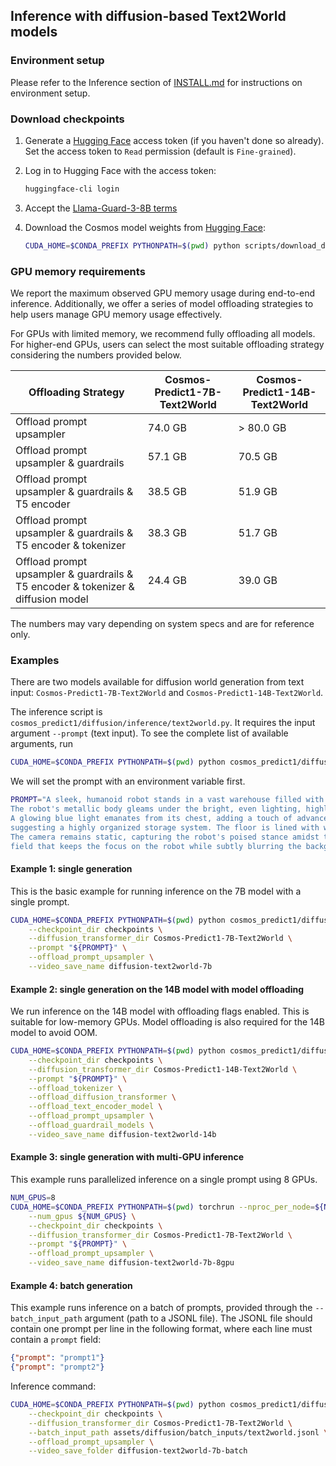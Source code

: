 ## Inference with diffusion-based Text2World models

### Environment setup

Please refer to the Inference section of [INSTALL.md](/INSTALL.md#inference) for instructions on environment setup.

### Download checkpoints

1. Generate a [Hugging Face](https://huggingface.co/settings/tokens) access token (if you haven't done so already). Set the access token to `Read` permission (default is `Fine-grained`).

2. Log in to Hugging Face with the access token:
   ```bash
   huggingface-cli login
   ```
3. Accept the [Llama-Guard-3-8B terms](https://huggingface.co/meta-llama/Llama-Guard-3-8B)

4. Download the Cosmos model weights from [Hugging Face](https://huggingface.co/collections/nvidia/cosmos-predict1-67c9d1b97678dbf7669c89a7):
   ```bash
   CUDA_HOME=$CONDA_PREFIX PYTHONPATH=$(pwd) python scripts/download_diffusion_checkpoints.py --model_sizes 7B 14B --model_types Text2World --checkpoint_dir checkpoints
   ```

### GPU memory requirements

We report the maximum observed GPU memory usage during end-to-end inference. Additionally, we offer a series of model offloading strategies to help users manage GPU memory usage effectively.

For GPUs with limited memory, we recommend fully offloading all models. For higher-end GPUs, users can select the most suitable offloading strategy considering the numbers provided below.

| Offloading Strategy | Cosmos-Predict1-7B-Text2World | Cosmos-Predict1-14B-Text2World |
|-------------|---------|---------|
| Offload prompt upsampler | 74.0 GB | > 80.0 GB |
| Offload prompt upsampler & guardrails | 57.1 GB | 70.5 GB |
| Offload prompt upsampler & guardrails & T5 encoder | 38.5 GB | 51.9 GB |
| Offload prompt upsampler & guardrails & T5 encoder & tokenizer | 38.3 GB | 51.7 GB |
| Offload prompt upsampler & guardrails & T5 encoder & tokenizer & diffusion model | 24.4 GB | 39.0 GB |

The numbers may vary depending on system specs and are for reference only.

### Examples

There are two models available for diffusion world generation from text input: `Cosmos-Predict1-7B-Text2World` and `Cosmos-Predict1-14B-Text2World`.

The inference script is `cosmos_predict1/diffusion/inference/text2world.py`.
It requires the input argument `--prompt` (text input).
To see the complete list of available arguments, run
```bash
CUDA_HOME=$CONDA_PREFIX PYTHONPATH=$(pwd) python cosmos_predict1/diffusion/inference/text2world.py --help
```

We will set the prompt with an environment variable first.
```bash
PROMPT="A sleek, humanoid robot stands in a vast warehouse filled with neatly stacked cardboard boxes on industrial shelves. \
The robot's metallic body gleams under the bright, even lighting, highlighting its futuristic design and intricate joints. \
A glowing blue light emanates from its chest, adding a touch of advanced technology. The background is dominated by rows of boxes, \
suggesting a highly organized storage system. The floor is lined with wooden pallets, enhancing the industrial setting. \
The camera remains static, capturing the robot's poised stance amidst the orderly environment, with a shallow depth of \
field that keeps the focus on the robot while subtly blurring the background for a cinematic effect."
```

#### Example 1: single generation
This is the basic example for running inference on the 7B model with a single prompt.
```bash
CUDA_HOME=$CONDA_PREFIX PYTHONPATH=$(pwd) python cosmos_predict1/diffusion/inference/text2world.py \
    --checkpoint_dir checkpoints \
    --diffusion_transformer_dir Cosmos-Predict1-7B-Text2World \
    --prompt "${PROMPT}" \
    --offload_prompt_upsampler \
    --video_save_name diffusion-text2world-7b
```

#### Example 2: single generation on the 14B model with model offloading
We run inference on the 14B model with offloading flags enabled. This is suitable for low-memory GPUs. Model offloading is also required for the 14B model to avoid OOM.
```bash
CUDA_HOME=$CONDA_PREFIX PYTHONPATH=$(pwd) python cosmos_predict1/diffusion/inference/text2world.py \
    --checkpoint_dir checkpoints \
    --diffusion_transformer_dir Cosmos-Predict1-14B-Text2World \
    --prompt "${PROMPT}" \
    --offload_tokenizer \
    --offload_diffusion_transformer \
    --offload_text_encoder_model \
    --offload_prompt_upsampler \
    --offload_guardrail_models \
    --video_save_name diffusion-text2world-14b
```

#### Example 3: single generation with multi-GPU inference
This example runs parallelized inference on a single prompt using 8 GPUs.
```bash
NUM_GPUS=8
CUDA_HOME=$CONDA_PREFIX PYTHONPATH=$(pwd) torchrun --nproc_per_node=${NUM_GPUS} cosmos_predict1/diffusion/inference/text2world.py \
    --num_gpus ${NUM_GPUS} \
    --checkpoint_dir checkpoints \
    --diffusion_transformer_dir Cosmos-Predict1-7B-Text2World \
    --prompt "${PROMPT}" \
    --offload_prompt_upsampler \
    --video_save_name diffusion-text2world-7b-8gpu
```

#### Example 4: batch generation
This example runs inference on a batch of prompts, provided through the `--batch_input_path` argument (path to a JSONL file).
The JSONL file should contain one prompt per line in the following format, where each line must contain a `prompt` field:
```json
{"prompt": "prompt1"}
{"prompt": "prompt2"}
```
Inference command:
```bash
CUDA_HOME=$CONDA_PREFIX PYTHONPATH=$(pwd) python cosmos_predict1/diffusion/inference/text2world.py \
    --checkpoint_dir checkpoints \
    --diffusion_transformer_dir Cosmos-Predict1-7B-Text2World \
    --batch_input_path assets/diffusion/batch_inputs/text2world.jsonl \
    --offload_prompt_upsampler \
    --video_save_folder diffusion-text2world-7b-batch
```
